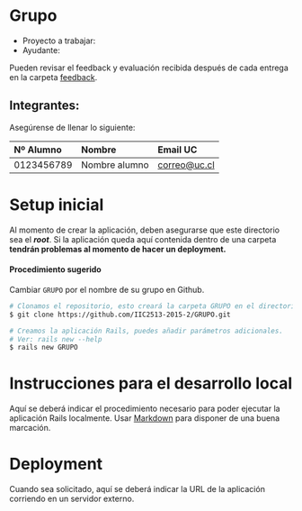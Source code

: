 # Grupo <nombre grupo>

* Proyecto a trabajar: <proyecto>
* Ayudante: <ayudante>

Pueden revisar el feedback y evaluación recibida después de cada entrega en la carpeta [feedback](feedback).

## Integrantes:
Asegúrense de llenar lo siguiente:

| Nº Alumno    | Nombre              | Email UC      |
|:-------------|:--------------------|:--------------|
| 0123456789   | Nombre alumno       | correo@uc.cl  |

# Setup inicial

Al momento de crear la aplicación, deben asegurarse que este directorio sea el **_root_**. Si la aplicación queda aquí contenida dentro de una carpeta **tendrán problemas al momento de hacer un deployment.**

#### Procedimiento sugerido

Cambiar `GRUPO` por el nombre de su grupo en Github.
```sh
# Clonamos el repositorio, esto creará la carpeta GRUPO en el directorio actual
$ git clone https://github.com/IIC2513-2015-2/GRUPO.git

# Creamos la aplicación Rails, puedes añadir parámetros adicionales. 
# Ver: rails new --help 
$ rails new GRUPO
```

# Instrucciones para el desarrollo local

Aquí se deberá indicar el procedimiento necesario para poder ejecutar la aplicación Rails localmente. Usar [Markdown](https://github.com/adam-p/markdown-here/wiki/Markdown-Cheatsheet) para disponer de una buena marcación.

# Deployment

Cuando sea solicitado, aquí se deberá indicar la URL de la aplicación corriendo en un servidor externo.
